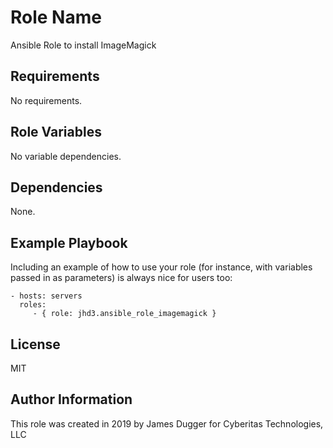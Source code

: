 Role Name
=========

Ansible Role to install ImageMagick 

Requirements
------------

No requirements.

Role Variables
--------------

No variable dependencies.

Dependencies
------------

None.

Example Playbook
----------------

Including an example of how to use your role (for instance, with variables passed in as parameters) is always nice for users too:

    - hosts: servers
      roles:
         - { role: jhd3.ansible_role_imagemagick }

License
-------

MIT

Author Information
------------------

This role was created in 2019 by James Dugger for Cyberitas Technologies, LLC
